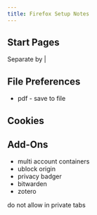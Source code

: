 ```yaml
---
title: Firefox Setup Notes
---
```



## Start Pages

Separate by | 

## File Preferences

* pdf - save to file

## Cookies



## Add-Ons

* multi account containers
* ublock origin
* privacy badger
* bitwarden
* zotero

do not allow in private tabs